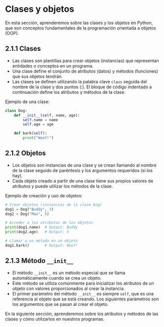 # Clases y objetos

En esta sección, aprenderemos sobre las clases y los objetos en Python, que son conceptos fundamentales de la programación orientada a objetos (OOP).

## 2.1.1 Clases

- Las clases son plantillas para crear objetos (instancias) que representan entidades o conceptos en un programa.
- Una clase define el conjunto de atributos (datos) y métodos (funciones) que sus objetos tendrán.
- Las clases se definen utilizando la palabra clave `class` seguida del nombre de la clase y dos puntos (:). El bloque de código indentado a continuación define los atributos y métodos de la clase.

Ejemplo de una clase:

```python
class Dog:
    def __init__(self, name, age):
        self.name = name
        self.age = age

    def bark(self):
        print("Woof!")
```

## 2.1.2 Objetos

- Los objetos son instancias de una clase y se crean llamando al nombre de la clase seguido de paréntesis y los argumentos requeridos (si los hay).
- Cada objeto creado a partir de una clase tiene sus propios valores de atributos y puede utilizar los métodos de la clase.

Ejemplo de creación y uso de objetos:

```python
# Crear objetos (instancias de la clase Dog)
dog1 = Dog("Buddy", 3)
dog2 = Dog("Max", 5)

# Acceder a los atributos de los objetos
print(dog1.name)  # Output: Buddy
print(dog2.age)   # Output: 5

# Llamar a un método en un objeto
dog1.bark()       # Output: Woof!
```

## 2.1.3 Método `__init__`

- El método `__init__` es un método especial que se llama automáticamente cuando se crea un objeto.
- Este método se utiliza comúnmente para inicializar los atributos de un objeto con valores proporcionados al crear la instancia.
- El primer parámetro del método `__init__` es siempre `self`, que es una referencia al objeto que se está creando. Los siguientes parámetros son los argumentos que se pasan al crear el objeto.

En la siguiente sección, aprenderemos sobre los atributos y métodos de las clases y cómo utilizarlos en nuestros programas.